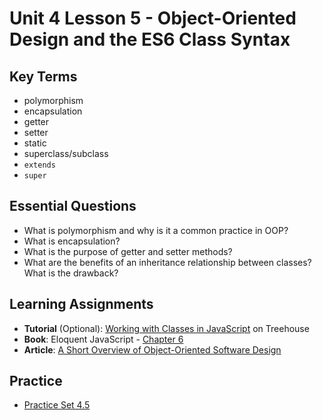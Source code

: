 # Unit 4 Lesson 5 - Object-Oriented Design and the ES6 Class Syntax

## Key Terms
* polymorphism
* encapsulation
* getter
* setter
* static
* superclass/subclass
* `extends`
* `super`

## Essential Questions
* What is polymorphism and why is it a common practice in OOP?
* What is encapsulation?
* What is the purpose of getter and setter methods?
* What are the benefits of an inheritance relationship between classes? What is the drawback?

## Learning Assignments
* **Tutorial** (Optional): [Working with Classes in JavaScript](https://teamtreehouse.com/library/objectoriented-javascript-2) on Treehouse
* **Book**: Eloquent JavaScript - [Chapter 6](https://eloquentjavascript.net/06_object.html) 
* **Article**: [A Short Overview of Object-Oriented Software Design](https://www.freecodecamp.org/news/a-short-overview-of-object-oriented-software-design-c7aa0a622c83/)

## Practice
* [Practice Set 4.5](https://github.com/The-Marcy-Lab-School/se-unit-4/blob/master/lesson-5-es6_class_syntax/practice/exercises.md)
